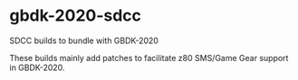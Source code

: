 # gbdk-2020-sdcc
SDCC builds to bundle with GBDK-2020

These builds mainly add patches to facilitate z80 SMS/Game Gear support in GBDK-2020.
